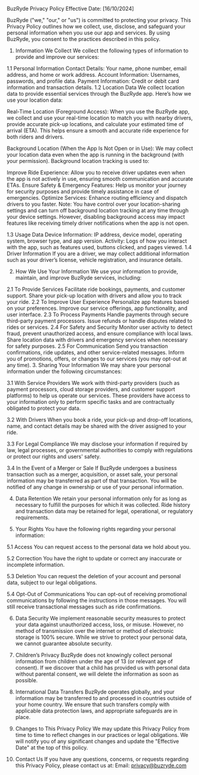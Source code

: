 BuzRyde Privacy Policy
Effective Date: [16/10/2024]

BuzRyde ("we," "our," or "us") is committed to protecting your privacy. This Privacy Policy outlines how we collect, use, disclose, and safeguard your personal information when you use our app and services. By using BuzRyde, you consent to the practices described in this policy.

1. Information We Collect
We collect the following types of information to provide and improve our services:

1.1 Personal Information
Contact Details: Your name, phone number, email address, and home or work address.
Account Information: Usernames, passwords, and profile data.
Payment Information: Credit or debit card information and transaction details.
1.2 Location Data
We collect location data to provide essential services through the BuzRyde app. Here’s how we use your location data:

Real-Time Location (Foreground Access):
When you use the BuzRyde app, we collect and use your real-time location to match you with nearby drivers, provide accurate pick-up locations, and calculate your estimated time of arrival (ETA). This helps ensure a smooth and accurate ride experience for both riders and drivers.

Background Location (When the App Is Not Open or in Use):
We may collect your location data even when the app is running in the background (with your permission). Background location tracking is used to:

Improve Ride Experience: Allow you to receive driver updates even when the app is not actively in use, ensuring smooth communication and accurate ETAs.
Ensure Safety & Emergency Features: Help us monitor your journey for security purposes and provide timely assistance in case of emergencies.
Optimize Services: Enhance routing efficiency and dispatch drivers to you faster.
Note: You have control over your location-sharing settings and can turn off background location tracking at any time through your device settings. However, disabling background access may impact features like receiving timely driver notifications when the app is not open.

1.3 Usage Data
Device Information: IP address, device model, operating system, browser type, and app version.
Activity: Logs of how you interact with the app, such as features used, buttons clicked, and pages viewed.
1.4 Driver Information
If you are a driver, we may collect additional information such as your driver’s license, vehicle registration, and insurance details.

2. How We Use Your Information
We use your information to provide, maintain, and improve BuzRyde services, including:

2.1 To Provide Services
Facilitate ride bookings, payments, and customer support.
Share your pick-up location with drivers and allow you to track your ride.
2.2 To Improve User Experience
Personalize app features based on your preferences.
Improve our service offerings, app functionality, and user interface.
2.3 To Process Payments
Handle payments through secure third-party payment processors.
Issue refunds or handle disputes related to rides or services.
2.4 For Safety and Security
Monitor user activity to detect fraud, prevent unauthorized access, and ensure compliance with local laws.
Share location data with drivers and emergency services when necessary for safety purposes.
2.5 For Communication
Send you transaction confirmations, ride updates, and other service-related messages.
Inform you of promotions, offers, or changes to our services (you may opt-out at any time).
3. Sharing Your Information
We may share your personal information under the following circumstances:

3.1 With Service Providers
We work with third-party providers (such as payment processors, cloud storage providers, and customer support platforms) to help us operate our services. These providers have access to your information only to perform specific tasks and are contractually obligated to protect your data.

3.2 With Drivers
When you book a ride, your pick-up and drop-off locations, name, and contact details may be shared with the driver assigned to your ride.

3.3 For Legal Compliance
We may disclose your information if required by law, legal processes, or governmental authorities to comply with regulations or protect our rights and users' safety.

3.4 In the Event of a Merger or Sale
If BuzRyde undergoes a business transaction such as a merger, acquisition, or asset sale, your personal information may be transferred as part of that transaction. You will be notified of any change in ownership or use of your personal information.

4. Data Retention
We retain your personal information only for as long as necessary to fulfill the purposes for which it was collected. Ride history and transaction data may be retained for legal, operational, or regulatory requirements.

5. Your Rights
You have the following rights regarding your personal information:

5.1 Access
You can request access to the personal data we hold about you.

5.2 Correction
You have the right to update or correct any inaccurate or incomplete information.

5.3 Deletion
You can request the deletion of your account and personal data, subject to our legal obligations.

5.4 Opt-Out of Communications
You can opt-out of receiving promotional communications by following the instructions in those messages. You will still receive transactional messages such as ride confirmations.

6. Data Security
We implement reasonable security measures to protect your data against unauthorized access, loss, or misuse. However, no method of transmission over the internet or method of electronic storage is 100% secure. While we strive to protect your personal data, we cannot guarantee absolute security.

7. Children’s Privacy
BuzRyde does not knowingly collect personal information from children under the age of 13 (or relevant age of consent). If we discover that a child has provided us with personal data without parental consent, we will delete the information as soon as possible.

8. International Data Transfers
BuzRyde operates globally, and your information may be transferred to and processed in countries outside of your home country. We ensure that such transfers comply with applicable data protection laws, and appropriate safeguards are in place.

9. Changes to This Privacy Policy
We may update this Privacy Policy from time to time to reflect changes in our practices or legal obligations. We will notify you of any significant changes and update the "Effective Date" at the top of this policy.

10. Contact Us
If you have any questions, concerns, or requests regarding this Privacy Policy, please contact us at:
Email: privacy@buzryde.com
